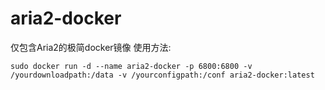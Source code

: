 # aria2-docker
仅包含Aria2的极简docker镜像
使用方法:
```
sudo docker run -d --name aria2-docker -p 6800:6800 -v /yourdownloadpath:/data -v /yourconfigpath:/conf aria2-docker:latest
```

